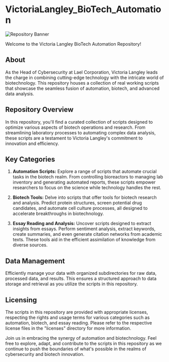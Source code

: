 # VictoriaLangley_BioTech_Automation

![Repository Banner](repository_banner.png)

Welcome to the Victoria Langley BioTech Automation Repository!

## About

As the Head of Cybersecurity at Lael Corporation, Victoria Langley leads the charge in combining cutting-edge technology with the intricate world of biotechnology. This repository houses a collection of real working scripts that showcase the seamless fusion of automation, biotech, and advanced data analysis.

## Repository Overview

In this repository, you'll find a curated collection of scripts designed to optimize various aspects of biotech operations and research. From streamlining laboratory processes to automating complex data analysis, these scripts are a testament to Victoria Langley's commitment to innovation and efficiency.

## Key Categories

1. **Automation Scripts:** Explore a range of scripts that automate crucial tasks in the biotech realm. From controlling bioreactors to managing lab inventory and generating automated reports, these scripts empower researchers to focus on the science while technology handles the rest.

2. **Biotech Tools:** Delve into scripts that offer tools for biotech research and analysis. Predict protein structures, screen potential drug candidates, and automate cell culture processes, all designed to accelerate breakthroughs in biotechnology.

3. **Essay Reading and Analysis:** Uncover scripts designed to extract insights from essays. Perform sentiment analysis, extract keywords, create summaries, and even generate citation networks from academic texts. These tools aid in the efficient assimilation of knowledge from diverse sources.

## Data Management

Efficiently manage your data with organized subdirectories for raw data, processed data, and results. This ensures a structured approach to data storage and retrieval as you utilize the scripts in this repository.

## Licensing

The scripts in this repository are provided with appropriate licenses, respecting the rights and usage terms for various categories such as automation, biotech, and essay reading. Please refer to the respective license files in the "licenses" directory for more information.

Join us in embracing the synergy of automation and biotechnology. Feel free to explore, adapt, and contribute to the scripts in this repository as we continue to push the boundaries of what's possible in the realms of cybersecurity and biotech innovation.
